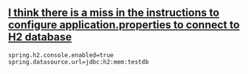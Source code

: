 ## [**I think there is a miss in the instructions to configure application.properties to connect to H2 database**](https://www.udemy.com/course/full-stack-project-spring-boot-20-react-redux/learn/lecture/11795826#questions/11641338)

```
spring.h2.console.enabled=true
spring.datasource.url=jdbc:h2:mem:testdb
```


